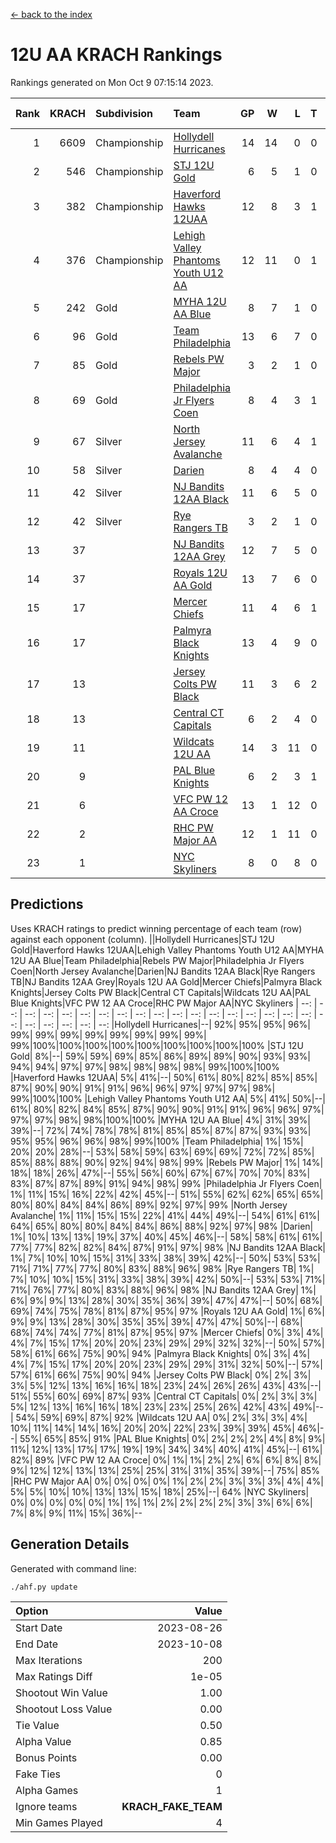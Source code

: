 [<- back to the index](readme.md)
# 12U AA KRACH Rankings
Rankings generated on Mon Oct  9 07:15:14 2023.

Rank|KRACH|Subdivision|Team|GP|W|L|T|OTW|OTL|SoS|Exp Wins|Win Diff
---:|---:|:---|:---|---:|---:|---:|---:|---:|---:|---:|---:|---:
1|6609|Championship|[Hollydell Hurricanes](https://gamesheetstats.com/seasons/3659/teams/141133/schedule)|14|14|0|0|2|0|80|14.8|-0.0
2|546|Championship|[STJ 12U Gold](https://gamesheetstats.com/seasons/3659/teams/141122/schedule)|6|5|1|0|1|0|139|5.9|0.0
3|382|Championship|[Haverford Hawks 12UAA](https://gamesheetstats.com/seasons/3659/teams/141127/schedule)|12|8|3|1|0|2|1120|9.3|-0.0
4|376|Championship|[Lehigh Valley Phantoms Youth U12 AA](https://gamesheetstats.com/seasons/3659/teams/141129/schedule)|12|11|0|1|0|0|21|12.4|0.0
5|242|Gold|[MYHA 12U AA Blue](https://gamesheetstats.com/seasons/3659/teams/141123/schedule)|8|7|1|0|1|1|39|7.9|0.0
6|96|Gold|[Team Philadelphia](https://gamesheetstats.com/seasons/3659/teams/141128/schedule)|13|6|7|0|2|0|770|6.9|0.0
7|85|Gold|[Rebels PW Major](https://gamesheetstats.com/seasons/3659/teams/141138/schedule)|3|2|1|0|0|0|39|2.9|0.0
8|69|Gold|[Philadelphia Jr Flyers Coen](https://gamesheetstats.com/seasons/3659/teams/141143/schedule)|8|4|3|1|0|0|829|5.4|0.0
9|67|Silver|[North Jersey Avalanche](https://gamesheetstats.com/seasons/3659/teams/141137/schedule)|11|6|4|1|1|2|609|7.4|0.0
10|58|Silver|[Darien](https://gamesheetstats.com/seasons/3659/teams/141125/schedule)|8|4|4|0|1|1|103|4.9|0.0
11|42|Silver|[NJ Bandits 12AA Black](https://gamesheetstats.com/seasons/3659/teams/141126/schedule)|11|6|5|0|0|1|618|6.9|0.0
12|42|Silver|[Rye Rangers TB](https://gamesheetstats.com/seasons/3659/teams/141140/schedule)|3|2|1|0|0|0|24|2.9|0.0
13|37||[NJ Bandits 12AA Grey](https://gamesheetstats.com/seasons/3659/teams/141134/schedule)|12|7|5|0|1|1|561|7.9|0.0
14|37||[Royals 12U AA Gold](https://gamesheetstats.com/seasons/3659/teams/141142/schedule)|13|7|6|0|0|0|990|7.9|0.0
15|17||[Mercer Chiefs](https://gamesheetstats.com/seasons/3659/teams/141135/schedule)|11|4|6|1|0|0|61|5.4|0.0
16|17||[Palmyra Black Knights](https://gamesheetstats.com/seasons/3659/teams/141130/schedule)|13|4|9|0|1|0|600|4.9|0.0
17|13||[Jersey Colts PW Black](https://gamesheetstats.com/seasons/3659/teams/141141/schedule)|11|3|6|2|0|0|113|4.9|0.0
18|13||[Central CT Capitals](https://gamesheetstats.com/seasons/3659/teams/141124/schedule)|6|2|4|0|0|1|55|2.9|0.0
19|11||[Wildcats 12U AA](https://gamesheetstats.com/seasons/3659/teams/141136/schedule)|14|3|11|0|0|0|949|3.9|0.0
20|9||[PAL Blue Knights](https://gamesheetstats.com/seasons/3659/teams/141139/schedule)|6|2|3|1|0|0|16|3.4|0.0
21|6||[VFC PW 12 AA Croce](https://gamesheetstats.com/seasons/3659/teams/141131/schedule)|13|1|12|0|0|1|1098|1.9|0.0
22|2||[RHC PW Major AA](https://gamesheetstats.com/seasons/3659/teams/141132/schedule)|12|1|11|0|0|0|54|1.9|0.0
23|1||[NYC Skyliners](https://gamesheetstats.com/seasons/3659/teams/141144/schedule)|8|0|8|0|0|0|103|0.9|0.0

## Predictions
Uses KRACH ratings to predict winning percentage of each team (row) against each opponent (column).
||Hollydell Hurricanes|STJ 12U Gold|Haverford Hawks 12UAA|Lehigh Valley Phantoms Youth U12 AA|MYHA 12U AA Blue|Team Philadelphia|Rebels PW Major|Philadelphia Jr Flyers Coen|North Jersey Avalanche|Darien|NJ Bandits 12AA Black|Rye Rangers TB|NJ Bandits 12AA Grey|Royals 12U AA Gold|Mercer Chiefs|Palmyra Black Knights|Jersey Colts PW Black|Central CT Capitals|Wildcats 12U AA|PAL Blue Knights|VFC PW 12 AA Croce|RHC PW Major AA|NYC Skyliners
| --: | --: | --: | --: | --: | --: | --: | --: | --: | --: | --: | --: | --: | --: | --: | --: | --: | --: | --: | --: | --: | --: | --: | --: 
|Hollydell Hurricanes|--| 92%| 95%| 95%| 96%| 99%| 99%| 99%| 99%| 99%| 99%| 99%| 99%| 99%|100%|100%|100%|100%|100%|100%|100%|100%|100%
|STJ 12U Gold|  8%|--| 59%| 59%| 69%| 85%| 86%| 89%| 89%| 90%| 93%| 93%| 94%| 94%| 97%| 97%| 98%| 98%| 98%| 98%| 99%|100%|100%
|Haverford Hawks 12UAA|  5%| 41%|--| 50%| 61%| 80%| 82%| 85%| 85%| 87%| 90%| 90%| 91%| 91%| 96%| 96%| 97%| 97%| 97%| 98%| 99%|100%|100%
|Lehigh Valley Phantoms Youth U12 AA|  5%| 41%| 50%|--| 61%| 80%| 82%| 84%| 85%| 87%| 90%| 90%| 91%| 91%| 96%| 96%| 97%| 97%| 97%| 98%| 98%|100%|100%
|MYHA 12U AA Blue|  4%| 31%| 39%| 39%|--| 72%| 74%| 78%| 78%| 81%| 85%| 85%| 87%| 87%| 93%| 93%| 95%| 95%| 96%| 96%| 98%| 99%|100%
|Team Philadelphia|  1%| 15%| 20%| 20%| 28%|--| 53%| 58%| 59%| 63%| 69%| 69%| 72%| 72%| 85%| 85%| 88%| 88%| 90%| 92%| 94%| 98%| 99%
|Rebels PW Major|  1%| 14%| 18%| 18%| 26%| 47%|--| 55%| 56%| 60%| 67%| 67%| 70%| 70%| 83%| 83%| 87%| 87%| 89%| 91%| 94%| 98%| 99%
|Philadelphia Jr Flyers Coen|  1%| 11%| 15%| 16%| 22%| 42%| 45%|--| 51%| 55%| 62%| 62%| 65%| 65%| 80%| 80%| 84%| 84%| 86%| 89%| 92%| 97%| 99%
|North Jersey Avalanche|  1%| 11%| 15%| 15%| 22%| 41%| 44%| 49%|--| 54%| 61%| 61%| 64%| 65%| 80%| 80%| 84%| 84%| 86%| 88%| 92%| 97%| 98%
|Darien|  1%| 10%| 13%| 13%| 19%| 37%| 40%| 45%| 46%|--| 58%| 58%| 61%| 61%| 77%| 77%| 82%| 82%| 84%| 87%| 91%| 97%| 98%
|NJ Bandits 12AA Black|  1%|  7%| 10%| 10%| 15%| 31%| 33%| 38%| 39%| 42%|--| 50%| 53%| 53%| 71%| 71%| 77%| 77%| 80%| 83%| 88%| 96%| 98%
|Rye Rangers TB|  1%|  7%| 10%| 10%| 15%| 31%| 33%| 38%| 39%| 42%| 50%|--| 53%| 53%| 71%| 71%| 76%| 77%| 80%| 83%| 88%| 96%| 98%
|NJ Bandits 12AA Grey|  1%|  6%|  9%|  9%| 13%| 28%| 30%| 35%| 36%| 39%| 47%| 47%|--| 50%| 68%| 69%| 74%| 75%| 78%| 81%| 87%| 95%| 97%
|Royals 12U AA Gold|  1%|  6%|  9%|  9%| 13%| 28%| 30%| 35%| 35%| 39%| 47%| 47%| 50%|--| 68%| 68%| 74%| 74%| 77%| 81%| 87%| 95%| 97%
|Mercer Chiefs|  0%|  3%|  4%|  4%|  7%| 15%| 17%| 20%| 20%| 23%| 29%| 29%| 32%| 32%|--| 50%| 57%| 58%| 61%| 66%| 75%| 90%| 94%
|Palmyra Black Knights|  0%|  3%|  4%|  4%|  7%| 15%| 17%| 20%| 20%| 23%| 29%| 29%| 31%| 32%| 50%|--| 57%| 57%| 61%| 66%| 75%| 90%| 94%
|Jersey Colts PW Black|  0%|  2%|  3%|  3%|  5%| 12%| 13%| 16%| 16%| 18%| 23%| 24%| 26%| 26%| 43%| 43%|--| 51%| 55%| 60%| 69%| 87%| 93%
|Central CT Capitals|  0%|  2%|  3%|  3%|  5%| 12%| 13%| 16%| 16%| 18%| 23%| 23%| 25%| 26%| 42%| 43%| 49%|--| 54%| 59%| 69%| 87%| 92%
|Wildcats 12U AA|  0%|  2%|  3%|  3%|  4%| 10%| 11%| 14%| 14%| 16%| 20%| 20%| 22%| 23%| 39%| 39%| 45%| 46%|--| 55%| 65%| 85%| 91%
|PAL Blue Knights|  0%|  2%|  2%|  2%|  4%|  8%|  9%| 11%| 12%| 13%| 17%| 17%| 19%| 19%| 34%| 34%| 40%| 41%| 45%|--| 61%| 82%| 89%
|VFC PW 12 AA Croce|  0%|  1%|  1%|  2%|  2%|  6%|  6%|  8%|  8%|  9%| 12%| 12%| 13%| 13%| 25%| 25%| 31%| 31%| 35%| 39%|--| 75%| 85%
|RHC PW Major AA|  0%|  0%|  0%|  0%|  1%|  2%|  2%|  3%|  3%|  3%|  4%|  4%|  5%|  5%| 10%| 10%| 13%| 13%| 15%| 18%| 25%|--| 64%
|NYC Skyliners|  0%|  0%|  0%|  0%|  0%|  1%|  1%|  1%|  2%|  2%|  2%|  2%|  3%|  3%|  6%|  6%|  7%|  8%|  9%| 11%| 15%| 36%|--

## Generation Details

Generated with command line:
```
./ahf.py update
```

| Option | Value |
| :----- | ----: |
| Start Date | 2023-08-26 |
| End Date | 2023-10-08 |
| Max Iterations | 200 |
| Max Ratings Diff | 1e-05 |
| Shootout Win Value | 1.00 |
| Shootout Loss Value | 0.00 |
| Tie Value | 0.50 |
| Alpha Value | 0.85 |
| Bonus Points | 0.00 |
| Fake Ties | 0 |
| Alpha Games | 1 |
| Ignore teams | __KRACH_FAKE_TEAM__ |
| Min Games Played | 4 |

